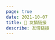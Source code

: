 ```yaml
---
page: true
date: 2021-10-07
title: 👫 友情链接
describe: 友情链接
---
```


<Friendship />

<!-- <a href="http://blog.lovemysoul.vip/docs/friendship-Link.html"> 如何添加友情链接 </a> -->
<Comment />